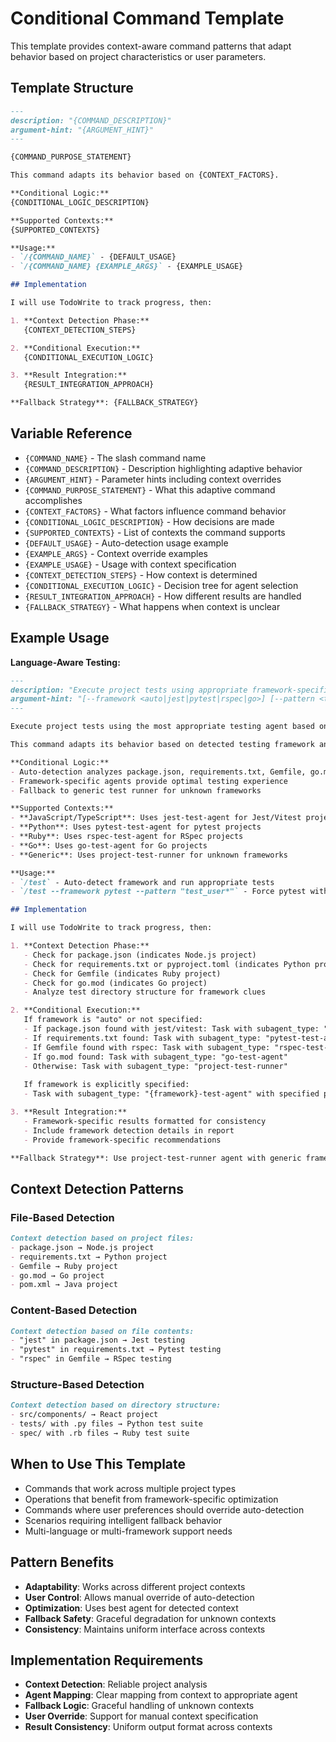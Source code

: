 # Conditional Command Template

This template provides context-aware command patterns that adapt behavior based on project characteristics or user parameters.

## Template Structure

```markdown
---
description: "{COMMAND_DESCRIPTION}"
argument-hint: "{ARGUMENT_HINT}"
---

{COMMAND_PURPOSE_STATEMENT}

This command adapts its behavior based on {CONTEXT_FACTORS}.

**Conditional Logic:**
{CONDITIONAL_LOGIC_DESCRIPTION}

**Supported Contexts:**
{SUPPORTED_CONTEXTS}

**Usage:**
- `/{COMMAND_NAME}` - {DEFAULT_USAGE}
- `/{COMMAND_NAME} {EXAMPLE_ARGS}` - {EXAMPLE_USAGE}

## Implementation

I will use TodoWrite to track progress, then:

1. **Context Detection Phase:**
   {CONTEXT_DETECTION_STEPS}

2. **Conditional Execution:**
   {CONDITIONAL_EXECUTION_LOGIC}

3. **Result Integration:**
   {RESULT_INTEGRATION_APPROACH}

**Fallback Strategy**: {FALLBACK_STRATEGY}
```

## Variable Reference

- `{COMMAND_NAME}` - The slash command name
- `{COMMAND_DESCRIPTION}` - Description highlighting adaptive behavior
- `{ARGUMENT_HINT}` - Parameter hints including context overrides
- `{COMMAND_PURPOSE_STATEMENT}` - What this adaptive command accomplishes
- `{CONTEXT_FACTORS}` - What factors influence command behavior
- `{CONDITIONAL_LOGIC_DESCRIPTION}` - How decisions are made
- `{SUPPORTED_CONTEXTS}` - List of contexts the command supports
- `{DEFAULT_USAGE}` - Auto-detection usage example
- `{EXAMPLE_ARGS}` - Context override examples
- `{EXAMPLE_USAGE}` - Usage with context specification
- `{CONTEXT_DETECTION_STEPS}` - How context is determined
- `{CONDITIONAL_EXECUTION_LOGIC}` - Decision tree for agent selection
- `{RESULT_INTEGRATION_APPROACH}` - How different results are handled
- `{FALLBACK_STRATEGY}` - What happens when context is unclear

## Example Usage

**Language-Aware Testing:**
```markdown
---
description: "Execute project tests using appropriate framework-specific testing agent"
argument-hint: "[--framework <auto|jest|pytest|rspec|go>] [--pattern <test_pattern>]"
---

Execute project tests using the most appropriate testing agent based on detected or specified framework.

This command adapts its behavior based on detected testing framework and project structure.

**Conditional Logic:**
- Auto-detection analyzes package.json, requirements.txt, Gemfile, go.mod
- Framework-specific agents provide optimal testing experience
- Fallback to generic test runner for unknown frameworks

**Supported Contexts:**
- **JavaScript/TypeScript**: Uses jest-test-agent for Jest/Vitest projects
- **Python**: Uses pytest-test-agent for pytest projects  
- **Ruby**: Uses rspec-test-agent for RSpec projects
- **Go**: Uses go-test-agent for Go projects
- **Generic**: Uses project-test-runner for unknown frameworks

**Usage:**
- `/test` - Auto-detect framework and run appropriate tests
- `/test --framework pytest --pattern "test_user*"` - Force pytest with specific pattern

## Implementation

I will use TodoWrite to track progress, then:

1. **Context Detection Phase:**
   - Check for package.json (indicates Node.js project)
   - Check for requirements.txt or pyproject.toml (indicates Python project)
   - Check for Gemfile (indicates Ruby project)
   - Check for go.mod (indicates Go project)
   - Analyze test directory structure for framework clues

2. **Conditional Execution:**
   If framework is "auto" or not specified:
   - If package.json found with jest/vitest: Task with subagent_type: "jest-test-agent"
   - If requirements.txt found: Task with subagent_type: "pytest-test-agent"
   - If Gemfile found with rspec: Task with subagent_type: "rspec-test-agent"
   - If go.mod found: Task with subagent_type: "go-test-agent"
   - Otherwise: Task with subagent_type: "project-test-runner"
   
   If framework is explicitly specified:
   - Task with subagent_type: "{framework}-test-agent" with specified parameters

3. **Result Integration:**
   - Framework-specific results formatted for consistency
   - Include framework detection details in report
   - Provide framework-specific recommendations

**Fallback Strategy**: Use project-test-runner agent with generic framework detection when specific agents are unavailable
```

## Context Detection Patterns

### File-Based Detection
```markdown
Context detection based on project files:
- package.json → Node.js project
- requirements.txt → Python project  
- Gemfile → Ruby project
- go.mod → Go project
- pom.xml → Java project
```

### Content-Based Detection
```markdown
Context detection based on file contents:
- "jest" in package.json → Jest testing
- "pytest" in requirements.txt → Pytest testing
- "rspec" in Gemfile → RSpec testing
```

### Structure-Based Detection
```markdown
Context detection based on directory structure:
- src/components/ → React project
- tests/ with .py files → Python test suite
- spec/ with .rb files → Ruby test suite
```

## When to Use This Template

- Commands that work across multiple project types
- Operations that benefit from framework-specific optimization
- Commands where user preferences should override auto-detection
- Scenarios requiring intelligent fallback behavior
- Multi-language or multi-framework support needs

## Pattern Benefits

- **Adaptability**: Works across different project contexts
- **User Control**: Allows manual override of auto-detection
- **Optimization**: Uses best agent for detected context
- **Fallback Safety**: Graceful degradation for unknown contexts
- **Consistency**: Maintains uniform interface across contexts

## Implementation Requirements

- **Context Detection**: Reliable project analysis
- **Agent Mapping**: Clear mapping from context to appropriate agent
- **Fallback Logic**: Graceful handling of unknown contexts
- **User Override**: Support for manual context specification
- **Result Consistency**: Uniform output format across contexts